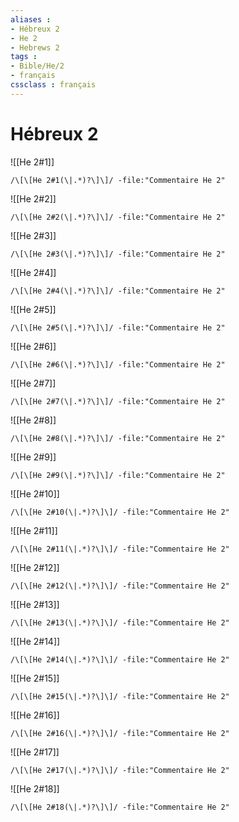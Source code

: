 ```yaml
---
aliases : 
- Hébreux 2
- He 2
- Hebrews 2
tags : 
- Bible/He/2
- français
cssclass : français
---
```


# Hébreux 2

![[He 2#1]]

```query
/\[\[He 2#1(\|.*)?\]\]/ -file:"Commentaire He 2"
```

![[He 2#2]]

```query
/\[\[He 2#2(\|.*)?\]\]/ -file:"Commentaire He 2"
```

![[He 2#3]]

```query
/\[\[He 2#3(\|.*)?\]\]/ -file:"Commentaire He 2"
```

![[He 2#4]]

```query
/\[\[He 2#4(\|.*)?\]\]/ -file:"Commentaire He 2"
```

![[He 2#5]]

```query
/\[\[He 2#5(\|.*)?\]\]/ -file:"Commentaire He 2"
```

![[He 2#6]]

```query
/\[\[He 2#6(\|.*)?\]\]/ -file:"Commentaire He 2"
```

![[He 2#7]]

```query
/\[\[He 2#7(\|.*)?\]\]/ -file:"Commentaire He 2"
```

![[He 2#8]]

```query
/\[\[He 2#8(\|.*)?\]\]/ -file:"Commentaire He 2"
```

![[He 2#9]]

```query
/\[\[He 2#9(\|.*)?\]\]/ -file:"Commentaire He 2"
```

![[He 2#10]]

```query
/\[\[He 2#10(\|.*)?\]\]/ -file:"Commentaire He 2"
```

![[He 2#11]]

```query
/\[\[He 2#11(\|.*)?\]\]/ -file:"Commentaire He 2"
```

![[He 2#12]]

```query
/\[\[He 2#12(\|.*)?\]\]/ -file:"Commentaire He 2"
```

![[He 2#13]]

```query
/\[\[He 2#13(\|.*)?\]\]/ -file:"Commentaire He 2"
```

![[He 2#14]]

```query
/\[\[He 2#14(\|.*)?\]\]/ -file:"Commentaire He 2"
```

![[He 2#15]]

```query
/\[\[He 2#15(\|.*)?\]\]/ -file:"Commentaire He 2"
```

![[He 2#16]]

```query
/\[\[He 2#16(\|.*)?\]\]/ -file:"Commentaire He 2"
```

![[He 2#17]]

```query
/\[\[He 2#17(\|.*)?\]\]/ -file:"Commentaire He 2"
```

![[He 2#18]]

```query
/\[\[He 2#18(\|.*)?\]\]/ -file:"Commentaire He 2"
```

